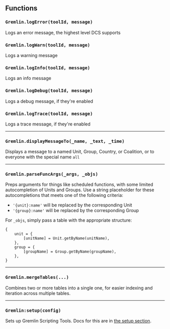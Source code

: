 <!-- markdownlint-disable MD041 -->
## Functions

### `Gremlin.logError(toolId, message)`

Logs an error message, the highest level DCS supports

### `Gremlin.logWarn(toolId, message)`

Logs a warning message

### `Gremlin.logInfo(toolId, message)`

Logs an info message

### `Gremlin.logDebug(toolId, message)`

Logs a debug message, if they're enabled

### `Gremlin.logTrace(toolId, message)`

Logs a trace message, if they're enabled

---

### `Gremlin.displayMessageTo(_name, _text, _time)`

Displays a message to a named Unit, Group, Country, or Coalition, or to everyone with the special name `all`

---

### `Gremlin.parseFuncArgs(_args, _objs)`

Preps arguments for things like scheduled functions, with some limited autocompletion of Units and Groups. Use a string placeholder for these autocompletions that meets one of the following criteria:

- `'{unit}:name'` will be replaced by the corresponding Unit
- `'{group}:name'` will be replaced by the corresponding Group

For `_objs`, simply pass a table with the appropriate structure:

```lua,editable
{
    unit = {
        [unitName] = Unit.getByName(unitName),
    },
    group = {
        [groupName] = Group.getByName(groupName),
    },
}
```

---

### `Gremlin.mergeTables(...)`

Combines two or more tables into a single one, for easier indexing and iteration across multiple tables.

---

### `Gremlin:setup(config)`

Sets up Gremlin Scripting Tools. Docs for this are in [the setup section](./setup.md).
